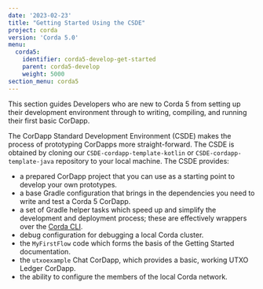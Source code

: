 ```yaml
---
date: '2023-02-23'
title: "Getting Started Using the CSDE"
project: corda
version: 'Corda 5.0'
menu:
  corda5:
    identifier: corda5-develop-get-started
    parent: corda5-develop
    weight: 5000
section_menu: corda5
---
```


This section guides Developers who are new to Corda 5 from setting up their development environment through to writing, compiling, and running their first basic CorDapp.

The CorDapp Standard Development Environment (CSDE) makes the process of prototyping CorDapps more straight-forward.
The CSDE is obtained by cloning our `CSDE-cordapp-template-kotlin` or `CSDE-cordapp-template-java` repository to your local machine. The CSDE provides:
* a prepared CorDapp project that you can use as a starting point to develop your own prototypes.
* a base Gradle configuration that brings in the dependencies you need to write and test a Corda 5 CorDapp.
* a set of Gradle helper tasks which speed up and simplify the development and deployment process; these are effectively wrappers over the [Corda CLI](../installing-corda-cli.html).
* debug configuration for debugging a local Corda cluster.
* the `MyFirstFlow` code which forms the basis of the Getting Started documentation.
* the `utxoexample` Chat CorDapp, which provides a basic, working UTXO Ledger CorDapp.
* the ability to configure the members of the local Corda network.
